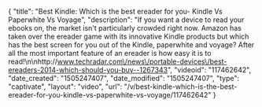 {
    "title": "Best Kindle: Which is the best ereader for you- Kindle Vs Paperwhite Vs Voyage",
    "description": "If you want a device to read your ebooks on, the market isn't particularly crowded right now. Amazon has taken over the ereader game with its innovative Kindle products but which has the best screen for you out of the Kindle, paperwhite and voyage? After all the most important feature of an ereader is how easy it is to read!\n\nhttp:\/\/www.techradar.com\/news\/portable-devices\/best-ereaders-2014-which-should-you-buy--1267343",
    "videoid": "117462642",
    "date_created": "1505247407",
    "date_modified": "1505247407",
    "type": "captivate",
    "layout": "video",
    "url": "\/v\/best-kindle-which-is-the-best-ereader-for-you-kindle-vs-paperwhite-vs-voyage\/117462642"
}